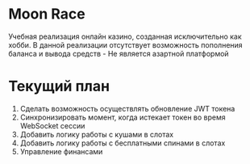# Moon Race

Учебная реализация онлайн казино, созданная исключительно как хобби. В данной реализации отсутствует возможность пополнения баланса и вывода средств - Не является азартной платформой

# Текущий план
1. Сделать возможность осуществлять обновление JWT токена
2. Синхронизировать момент, когда истекает токен во время WebSocket сессии
3. Добавить логику работы с кушами в слотах
4. Добавить логику работы с бесплатными спинами в слотах
5. Управление финансами